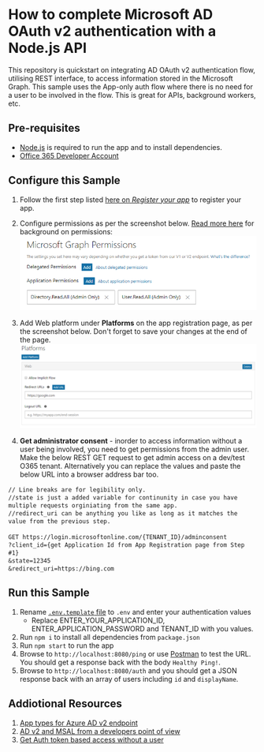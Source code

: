 # How to complete Microsoft AD OAuth v2 authentication with a Node.js API

This repository is quickstart on integrating AD OAuth v2 authentication flow, utilising REST interface, to access information stored in the Microsoft Graph. This sample uses the App-only auth flow where there is no need for a user to be involved in the flow. This is great for APIs, background workers, etc.

## Pre-requisites 
* [Node.js](https://nodejs.org/en/) is required to run the app and to install dependencies.
* [Office 365 Developer Account](https://developer.microsoft.com/en-us/office/dev-program)

## Configure this Sample
1. Follow the first step listed [here on *Register your app*](https://developer.microsoft.com/en-us/graph/docs/concepts/auth_v2_service#1-register-your-app) to register your app.

1. Configure permissions as per the screenshot below. [Read more here]((https://developer.microsoft.com/en-us/graph/docs/concepts/auth_v2_service#2-configure-permissions-for-microsoft-graph)) for background on permissions:
![App-Permissions](./assets/app-permissions.png)

1. Add Web platform under **Platforms** on the app registration page, as per the screenshot below. Don't forget to save your changes at the end of the page.
![Platforms](./assets/platform.png)

1. **Get administrator consent** - inorder to access information without a user being involved, you need to get permissions from the admin user. Make the below REST GET request to get admin access on a dev/test O365 tenant. Alternatively you can replace the values and paste the below URL into a browser address bar too.

````
// Line breaks are for legibility only.
//state is just a added variable for continunity in case you have multiple requests orginiating from the same app.
//redirect_uri can be anything you like as long as it matches the value from the previous step.

GET https://login.microsoftonline.com/{TENANT_ID}/adminconsent
?client_id={get Application Id from App Registration page from Step #1}
&state=12345
&redirect_uri=https://bing.com

````

## Run this Sample
1. Rename [`.env.template` file](./.env.template) to `.env` and enter your authentication values
    * Replace ENTER_YOUR_APPLICATION_ID, ENTER_APPLICATION_PASSWORD and TENANT_ID with you values.
1. Run `npm i` to install all dependencies from `package.json`
1. Run `npm start` to run the app
1. Browse to `http://localhost:8080/ping` or use [Postman](https://www.getpostman.com/) to test the URL. You should get a response back with the body `Healthy Ping!`.
1. Browse to `http://localhost:8080/auth` and you should get a JSON response back with an array of users including `id` and `displayName`.


## Addiotional Resources
1. [App types for Azure AD v2 endpoint](https://docs.microsoft.com/en-us/azure/active-directory/develop/active-directory-v2-flows)
1. [AD v2 and MSAL from a developers point of view](https://www.kompozure.com/blog/azure-ad-v2-and-msal-from-developers-point-of-view/)
1. [Get Auth token based access without a user](https://developer.microsoft.com/en-us/graph/docs/concepts/auth_v2_service)
